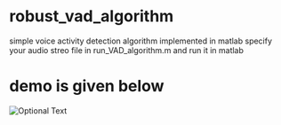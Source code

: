 # robust_vad_algorithm
simple voice activity detection algorithm implemented in matlab
specify your audio streo file in run_VAD_algorithm.m and run it in matlab
# demo is given below
![Optional Text](../master/vadDemo.PNG)
